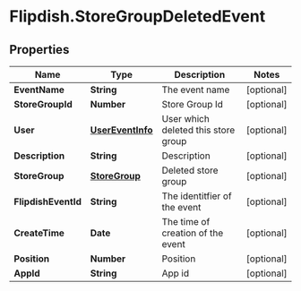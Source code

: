 # Flipdish.StoreGroupDeletedEvent

## Properties
Name | Type | Description | Notes
------------ | ------------- | ------------- | -------------
**EventName** | **String** | The event name | [optional] 
**StoreGroupId** | **Number** | Store Group Id | [optional] 
**User** | [**UserEventInfo**](UserEventInfo.md) | User which deleted this store group | [optional] 
**Description** | **String** | Description | [optional] 
**StoreGroup** | [**StoreGroup**](StoreGroup.md) | Deleted store group | [optional] 
**FlipdishEventId** | **String** | The identitfier of the event | [optional] 
**CreateTime** | **Date** | The time of creation of the event | [optional] 
**Position** | **Number** | Position | [optional] 
**AppId** | **String** | App id | [optional] 



